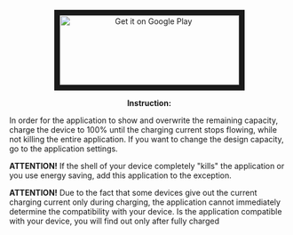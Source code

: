 <p align="center>"# Capacity Info</p>

<a href="https://play.google.com/store/apps/details?id=com.ph03nix_x.capacityinfo">
<p align="center">
<img src="https://play.google.com/intl/en_us/badges/images/generic/en_badge_web_generic.png"
alt="Get it on Google Play" width="323" height="125" border="10"/></a>
</p>

<p align="center">
<b>Instruction:</b>
</p>

In order for the application to show and overwrite the remaining capacity, charge the device to 100% until the charging current stops flowing, while not killing the entire application. If you want to change the design capacity, go to the application settings.

<b>ATTENTION!</b> If the shell of your device completely "kills" the application or you use energy saving, add this application to the exception.

<b>ATTENTION!</b> Due to the fact that some devices give out the current charging current only during charging, the application cannot immediately determine the compatibility with your device. Is the application compatible with your device, you will find out only after fully charged

